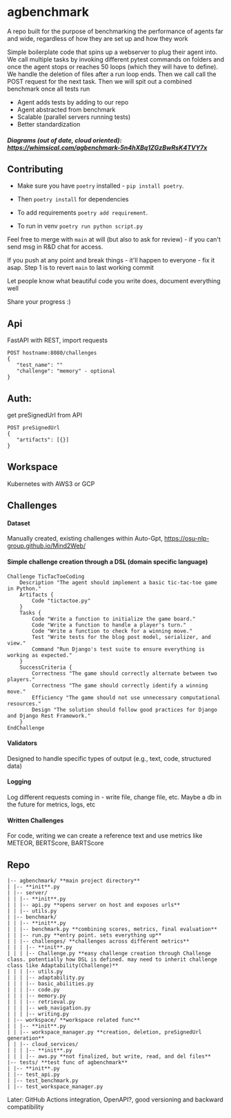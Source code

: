 # agbenchmark

A repo built for the purpose of benchmarking the performance of agents far and wide, regardless of how they are set up and how they work

Simple boilerplate code that spins up a webserver to plug their agent into. We call multiple tasks by invoking different pytest commands on folders and once the agent stops or reaches 50 loops (which they will have to define). We handle the deletion of files after a run loop ends. Then we call call the POST request for the next task. Then we will spit out a combined benchmark once all tests run

- Agent adds tests by adding to our repo
- Agent abstracted from benchmark
- Scalable (parallel servers running tests)
- Better standardization

##### Diagrams (out of date, cloud oriented): https://whimsical.com/agbenchmark-5n4hXBq1ZGzBwRsK4TVY7x

## Contributing

- Make sure you have `poetry` installed - `pip install poetry`.
- Then `poetry install` for dependencies

- To add requirements `poetry add requirement`.
- To run in venv `poetry run python script.py`

Feel free to merge with `main` at will (but also to ask for review) - if you can't send msg in R&D chat for access.

If you push at any point and break things - it'll happen to everyone - fix it asap. Step 1 is to revert `main` to last working commit

Let people know what beautiful code you write does, document everything well

Share your progress :)

## Api

FastAPI with REST, import requests

```
POST hostname:8080/challenges
{
   "test_name": ""
   "challenge": "memory" - optional
}
```

## Auth:

get preSignedUrl from API

```
POST preSignedUrl
{
   "artifacts": [{}]
}
```

## Workspace

Kubernetes with AWS3 or GCP

## Challenges

#### Dataset

Manually created, existing challenges within Auto-Gpt, https://osu-nlp-group.github.io/Mind2Web/

#### Simple challenge creation through a DSL (domain specific language)

```
Challenge TicTacToeCoding
    Description "The agent should implement a basic tic-tac-toe game in Python."
    Artifacts {
        Code "tictactoe.py"
    }
    Tasks {
        Code "Write a function to initialize the game board."
        Code "Write a function to handle a player's turn."
        Code "Write a function to check for a winning move."
        Test "Write tests for the blog post model, serializer, and view."
        Command "Run Django's test suite to ensure everything is working as expected."
    }
    SuccessCriteria {
        Correctness "The game should correctly alternate between two players."
        Correctness "The game should correctly identify a winning move."
        Efficiency "The game should not use unnecessary computational resources."
        Design "The solution should follow good practices for Django and Django Rest Framework."
    }
EndChallenge
```

#### Validators

Designed to handle specific types of output (e.g., text, code, structured data)

#### Logging

Log different requests coming in - write file, change file, etc. Maybe a db in the future for metrics, logs, etc

#### Written Challenges

For code, writing we can create a reference text and use metrics like METEOR, BERTScore, BARTScore

## Repo

```
|-- agbenchmark/ **main project directory**
| |-- **init**.py
| |-- server/
| | |-- **init**.py
| | |-- api.py **opens server on host and exposes urls**
| | |-- utils.py
| |-- benchmark/
| | |-- **init**.py
| | |-- benchmark.py **combining scores, metrics, final evaluation**
| | |-- run.py **entry point. sets everything up**
| | |-- challenges/ **challenges across different metrics**
| | | |-- **init**.py
| | | |-- Challenge.py **easy challenge creation through Challenge class. potentially how DSL is defined. may need to inherit challenge class like Adaptability(Challenge)**
| | | |-- utils.py
| | | |-- adaptability.py
| | | |-- basic_abilities.py
| | | |-- code.py
| | | |-- memory.py
| | | |-- retrieval.py
| | | |-- web_navigation.py
| | | |-- writing.py
| |-- workspace/ **workspace related func**
| | |-- **init**.py
| | |-- workspace_manager.py **creation, deletion, preSignedUrl generation**
| | |-- cloud_services/
| | | |-- **init**.py
| | | |-- aws.py **not finalized, but write, read, and del files**
|-- tests/ **test func of agbenchmark**
| |-- **init**.py
| |-- test_api.py
| |-- test_benchmark.py
| |-- test_workspace_manager.py
```

Later: GitHub Actions integration, OpenAPI?, good versioning and backward compatibility
